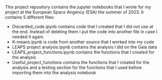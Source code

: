 This project repository contains the jupyter notebooks that I wrote for my project at the European Space Angency (ESA) the summer of 2023. It contains 5 different files:

- Discarded_code.ipynb contains code that I created that I did not use at the end. Instead of deleting them I put the code into another file in case I needed it again.
- K-means.ipynb is code from another source that I worked into my code
- LEAPS project analysis.ipynb contains the analysis I did on the Gaia data
- LEAPS_project_functions.ipynb contains the functions that I created for the analysis
- Useful_project_functions contains the functions that I created for the analysis and a testing section for the functions that I used before importing them into the analysis notebook
